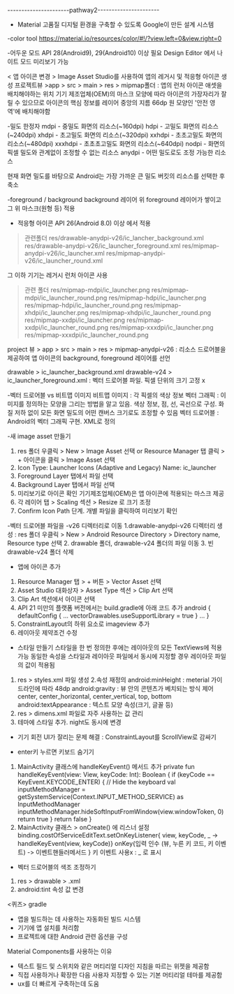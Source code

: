 ﻿
----------------------pathway2----------------------
- Material
고품질 디지털 환경을 구축할 수 있도록 Google이 만든 설계 시스템

-color tool
https://material.io/resources/color/#!/?view.left=0&view.right=0

-어두운 모드
API 28(Android9), 29(Android10) 이상 필요
Design Editor 에서 나이트 모드 미리보기 가능

< 앱 아이콘 변경 >
Image Asset Studio를 사용하여 앱의 레거시 및 적응형 아이콘 생성
프로젝트뷰 >app > src > main > res > mipmap폴더 : 앱의 런처 아이콘 애셋을 배치해야하는 위치
기기 제조업체(OEM)의 마스크 모양에 따라 아이콘의 가장자리가 잘릴 수 있으므로 아이콘의 핵심 정보를 레이어 중앙의 지름 66dp 원 모양인 '안전 영역'에 배치해야함

-밀도 한정자
mdpi - 중밀도 화면의 리소스(~160dpi)
hdpi - 고밀도 화면의 리소스 (~240dpi)
xhdpi - 초고밀도 화면의 리소스(~320dpi)
xxhdpi - 초초고밀도 화면의 리소스(~480dpi)
xxxhdpi - 초초초고밀도 화면의 리소스(~640dpi)
nodpi - 화면의 픽셀 밀도와 관계없이 조정할 수 없는 리소스
anydpi - 어떤 밀도로도 조정 가능한 리소스

현재 화면 밀도를 바탕으로 Android는 가장 가까운 큰 밀도 버킷의 리소스를 선택한 후 축소

-foreground  / background
background 레이어 위 foreground 레이어가 쌓이고 그 위 마스크(원형 등) 적용

- 적응형 아이콘
API 26(Android 8.0) 이상 에서 적용
> 관련폴더 
res/drawable-anydpi-v26/ic_lancher_background.xml
res/drawable-anydpi-v26/ic_launcher_foreground.xml
res/mipmap-anydpi-v26/ic_launcher.xml
res/mipmap-anydpi-v26/ic_launcher_round.xml

그 이하 기기는 레거시 런처 아이콘 사용
> 관련 폴더
res/mipmap-mdpi/ic_launcher.png
res/mipmap-mdpi/ic_launcher_round.png
res/mipmap-hdpi/ic_launcher.png
res/mipmap-hdpi/ic_launcher_round.png
res/mipmap-xhdpi/ic_launcher.png
res/mipmap-xhdpi/ic_launcher_round.png
res/mipmap-xxdpi/ic_launcher.png
res/mipmap-xxdpi/ic_launcher_round.png
res/mipmap-xxxdpi/ic_launcher.png
res/mipmap-xxxdpi/ic_launcher_round.png

 
project 뷰 > app > src > main > res > mipmap-anydpi-v26
: 리소스 드로어블을 제공하여 앱 아이콘의 background, foreground 레이어를 선언

drawable > ic_launcher_background.xml
drawable-v24 > ic_launcher_foreground.xml
: 벡터 드로어블 파일. 픽셀 단위의 크기 고정 x

-벡터 드로어블 vs 비트맵 이미지
비트맵 이미지 : 각 픽셀의 색상 정보
벡터 그래픽 :  이미지를 정의하는 모양을 그리는 방법을 알고 있음. 색상 정보, 점, 선, 곡선으로 구성. 화질 저하 없이 모든 화면 밀도의 어떤 캔버스 크기로도 조정할 수 있음
벡터 드로어블 : Android의 벡터 그래픽 구현. XML로 정의

-새 image asset 만들기
1. res 폴더 우클릭 > New > Image Asset 선택 or Resource Manager 탭 클릭 > + 아이콘을 클릭 > Image Asset 선택
2. Icon Type: Launcher Icons (Adaptive and Legacy)
Name: ic_launcher
3. Foreground Layer 탭에서 파일 선택
4. Background Layer 탭에서 파일 선택
5. 미리보기로 아이콘 확인 기기제조업체(OEM)은 앱 아이콘에 적용되는 마스크 제공
6. 각 레이어 탭 > Scaling 섹션 > Resize 로 크기 조정
7. Confirm Icon Path 단계. 개별 파일을 클릭하여 미리보기 확인

-벡터 드로어블 파일을 -v26 디렉터리로 이동
1.drawable-anydpi-v26 디렉터리 생성 : res 폴더 우클릭 >  New > Android Resource Directory > Directory name, Resource type 선택
2. drawable 폴더, drawable-v24 폴더의 파일 이동
3. 빈 drawable-v24 폴더 삭제



- 앱에 아이콘 추가
1. Resource Manager 탭 > + 버튼 > Vector Asset 선택
2. Asset Studio 대화상자 > Asset Type 섹션 > Clip Art 선택
3. Clip Art 섹션에서 아이콘 선택
4. API 21 미만의 플랫폼 버전에서는 build.gradle에 아래 코드 추가
android {
  defaultConfig {
    ...
    vectorDrawables.useSupportLibrary = true
   }
   ...
}
5. ConstraintLayout의 하위 요소로 imageview 추가
6. 레이아웃 제약조건 수정

- 스타일 만들기
스타일을 한 번 정의한 후에는 레이아웃의 모든 TextViews에 적용 가능
동일한 속성을 스타일과 레이아웃 파일에서 동시에 지정할 경우 레이아웃 파일의 값이 적용됨
1. res > styles.xml 파일 생성
2.속성 재정의
 android:minHeight : meterial 가이드라인에 따라 48dp
 android:gravity : 뷰 안의 콘텐츠가 베치되는 방식 제어
  center, center_horizontal, center_vertical, top, bottom
 android:textAppearance : 텍스트 모양 속성(크기, 글꼴 등)
3.  res > dimens.xml 파일로 자주 사용하는 값 관리
4. 테마에 스타일 추가. night도 동시에 변경


- 기기 회전
UI가 잘리는 문제 해결 : ConstraintLayout를 ScrollView로 감싸기 

- enter키 누르면 키보드 숨기기
1. MainActivity 클래스에 handleKeyEvent() 메서드 추가
private fun handleKeyEvent(view: View, keyCode: Int): Boolean {
   if (keyCode == KeyEvent.KEYCODE_ENTER) {
       // Hide the keyboard
       val inputMethodManager =
           getSystemService(Context.INPUT_METHOD_SERVICE) as InputMethodManager
       inputMethodManager.hideSoftInputFromWindow(view.windowToken, 0)
       return true
   }
   return false
}
2. MainActivity 클래스 > onCreate() 에 리스너 설정binding.costOfServiceEditText.setOnKeyListener{ view, keyCode, _ -> handleKeyEvent(view, keyCode)}
onKey{입력 인수 (뷰, 누른 키 코드, 키 이벤트) -> 이벤트핸들러메서드 }
키 이벤트 사용x : _ 로 표시

- 벡터 드로어블의 색조 조정하기
1. res > drawable > <icon>.xml 
2.  android:tint 속성 값 변경 


<퀴즈>
gradle 
- 앱을 빌드하는 데 사용하는 자동화된 빌드 시스템
- 기기에 앱 설치를 처리함
- 프로젝트에 대한 Android 관련 옵션을 구성

 Material Components를 사용하는 이유
- 텍스트 필드 및 스위치와 같은 머티리얼 디자인 지침을 따르는 위젯을 제공함
- 직접 사용하거나 확장한 다음 사용자 지정할 수 있는 기본 머티리얼 테마를 제공함
- ux를 더 빠르게 구축하는데 도움




